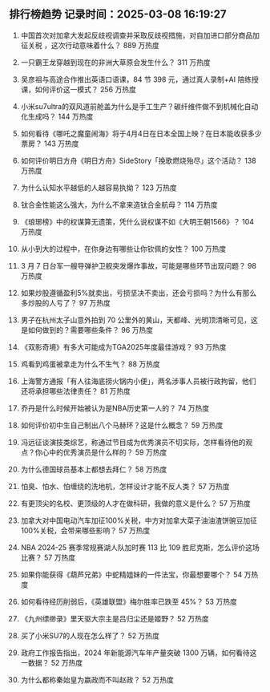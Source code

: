 
## 排行榜趋势 记录时间：2025-03-08 16:19:27
  
  1. 中国首次对加拿大发起反歧视调查并采取反歧视措施，对自加进口部分商品加征关税 ，这次行动意味着什么？ 889 万热度
    
  2. 一只霸王龙穿越到现在的非洲大草原会发生什么？ 311 万热度
    
  3. 吴彦祖与高途合作推出英语口语课，84 节 398 元，通过真人录制+AI 陪练授课，如何评价这一模式？ 256 万热度
    
  4. 小米su7ultra的双风道前舱盖为什么是手工生产？碳纤维件做不到机械化自动化生成吗？ 144 万热度
    
  5. 如何看待《哪吒之魔童闹海》将于4月4日在日本全国上映？在日本能收获多少票房？ 143 万热度
    
  6. 如何评价明日方舟《明日方舟》SideStory「挽歌燃烧殆尽」这个活动？ 138 万热度
    
  7. 为什么认知水平越低的人越容易执拗？ 123 万热度
    
  8. 钛合金性能这么强大，为什么不拿来造钛合金航母？ 114 万热度
    
  9. 《琅琊榜》中的权谋算无遗策，凭什么说权谋不如《大明王朝1566》？ 104 万热度
    
  10. 从小到大的过程中，在你身边有哪些让你钦佩的女性？ 100 万热度
    
  11. 3 月 7 日台军一艘导弹护卫舰突发爆炸事故，可能是哪些环节出现问题？ 98 万热度
    
  12. 如果炒股遵循盈利5%就卖出，亏损坚决不卖出，还会亏损吗？为什么有那么多炒股的人亏了？ 97 万热度
    
  13. 男子在杭州太子山意外拍到 70 公里外的黄山，天都峰、光明顶清晰可见，这是如何做到的？需要哪些条件？ 96 万热度
    
  14. 《双影奇境》有多大可能成为TGA2025年度最佳游戏？ 93 万热度
    
  15. 鸡看到鸡蛋被拿走为什么不生气？ 88 万热度
    
  16. 上海警方通报「有人往海底捞火锅内小便」，两名涉事人员被行政拘留，他们还将承担哪些法律责任？ 81 万热度
    
  17. 乔丹是什么时候开始被认为是NBA历史第一人的？ 74 万热度
    
  18. 如何评价初中生自己制出八个马赫环？这是什么概念？ 59 万热度
    
  19. 冯远征谈演技类综艺，称通过节目成为优秀演员不切实际，怎样看待他的观点？你心中的优秀演员是什么样的？ 59 万热度
    
  20. 为什么德国球员基本上都想去拜仁？ 58 万热度
    
  21. 怕臭、怕水、怕缠绕的洗地机，怎样设计才能不反人类？ 57 万热度
    
  22. 有更顶尖的名校、更顶级的人才在做科研，我做的意义是什么？ 57 万热度
    
  23. 加拿大对中国电动汽车加征100%关税，中方对加拿大菜子油油渣饼豌豆加征100%关税，会带来哪些影响？ 57 万热度
    
  24. NBA 2024-25 赛季常规赛湖人队加时赛 113 比 109 胜尼克斯，怎么评价这场比赛？ 57 万热度
    
  25. 如果你能获得《葫芦兄弟》中蛇精姐妹的一件法宝，你最想要哪个？ 54 万热度
    
  26. 如何看待经历削弱后，《英雄联盟》梅尔胜率已跌至 45%？ 53 万热度
    
  27. 《九州缥缈录》里天驱大宗主是吕归尘还是姬野？ 52 万热度
    
  28. 买了小米SU7的人现在怎么样了？ 52 万热度
    
  29. 政府工作报告指出，2024 年新能源汽车年产量突破 1300 万辆，如何看待这一数据？ 52 万热度
    
  30. 为什么都称秦始皇为嬴政而不叫赵政？ 52 万热度
    
